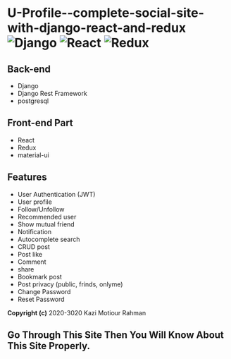 # U-Profile--complete-social-site-with-django-react-and-redux ![Django](https://img.shields.io/badge/-Django-%23092E20?style=flat-square&logo=React&logoColor=white) ![React](https://img.shields.io/badge/-React-%23092E20?style=flat-square&logo=React&logoColor=white) ![Redux](https://img.shields.io/badge/-Redux-%23092E20?style=flat-square&logo=Redux&logoColor=white)

## Back-end
* Django
* Django Rest Framework
* postgresql
## Front-end Part
* React
* Redux
* material-ui

## Features
* User Authentication (JWT)
* User profile
* Follow/Unfollow
* Recommended user
* Show mutual friend 
* Notification
* Autocomplete search
* CRUD post
* Post like
* Comment
* share
* Bookmark post
* Post privacy (public, frinds, onlyme)
* Change Password
* Reset Password


**Copyright (c)** 2020-3020 Kazi Motiour Rahman
## Go Through This Site Then You Will Know About This Site Properly.
